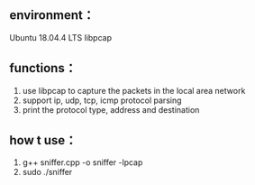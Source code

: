 ## environment：
  Ubuntu 18.04.4 LTS
  libpcap

## functions：
1. use libpcap to capture the packets in the local area network
2. support ip, udp, tcp, icmp protocol parsing
3. print the protocol type, address and destination

## how t use：
1. g++ sniffer.cpp -o sniffer -lpcap
2. sudo ./sniffer

